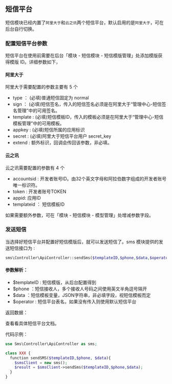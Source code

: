 ## 短信平台 

短信模块已经内置了`阿里大于`和`云之讯`两个短信平台，默认启用的是`阿里大于`，可在后台自行切换。

### 配置短信平台参数

短信平台在使用前需要在后台「模块 - 短信模块 - 短信模版管理」处添加模版获得模版 ID。详细参数如下，

#### 阿里大于

阿里大于需要配置的参数主要有 5 个

- type ： (必填)普通短信固定为 normal   
- sign ： (必填)短信签名，传入的短信签名必须是在阿里大于“管理中心-短信签名管理”中的可用签名。  
- template : (必填)短信模板ID，传入的模板必须是在阿里大于“管理中心-短信模板管理”中的可用模板。  
- appkey : (必填)短信所属的应用标识  
- secret : (必填)阿里大于短信平台用户 secret_key  
- extend : 额外标识，回调会传回该参数，非必填。  

#### 云之讯

云之讯需要配置的参数有 4 个

- accountsid : 开发者账号ID。由32个英文字母和阿拉伯数字组成的开发者账号唯一标识符。  
- token : 开发者账号TOKEN  
- appid: 应用ID  
- templateid ： 短信模板ID  

如果需要额外参数，可在「模块 - 短信模块 - 模型管理」处增减参数字段。

### 发送短信

当选择好短信平台并配置好短信模版后，就可以发送短信了。sms 模块提供的发送短信接口为 :

```php
sms\Controller\ApiController::sendSms($templateID,$phone,$data,$operator)
```

#### 参数解析：

- $templateID : 短信模版，从后台配置得到  
- $phone ：短信接收人，多个接收人号码之间使用英文半角逗号隔开   
- $data ：短信模板变量，JSON字符串，非必填字段，视短信模板而定   
- $operator : 短信平台表名，如果没有传入则使用默认短信平台

返回数据：

查看看具体短信平台文档。

代码示例：

```php
use Sms\Controller\ApiController as sms;

class XXX {
  function sendSMS($templateID,$phone, $data){
    $smsClient = new sms();
    $result = $smsClient->sendSms($templateID,$phone,$data);
  }
}
```
